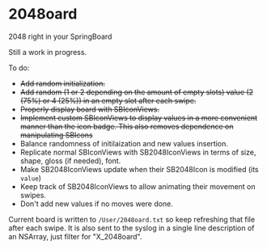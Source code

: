 # 2048oard
2048 right in your SpringBoard

Still a work in progress.

To do:
- ~~Add random initialization.~~
- ~~Add random (1 or 2 depending on the amount of empty slots) value (2 (75%) or 4 (25%)) in an empty slot after each swipe.~~
- ~~Properly display board with SBIconViews.~~
- ~~Implement custom SBIconViews to display values in a more convenient manner than the icon badge. This also removes dependence on manipulating SBIcons~~
- Balance randomness of initilaization and new values insertion.
- Replicate normal SBIconViews with SB2048IconViews in terms of size, shape, gloss (if needed), font.
- Make SB2048IconViews update when their SB2048Icon is modified (its `value`)
- Keep track of SB2048IconViews to allow animating their movement on swipes.
- Don't add new values if no moves were done.

Current board is written to `/User/2048oard.txt` so keep refreshing that file after each swipe. It is also sent to the syslog in a single line description of an NSArray, just filter for "X_2048oard".
